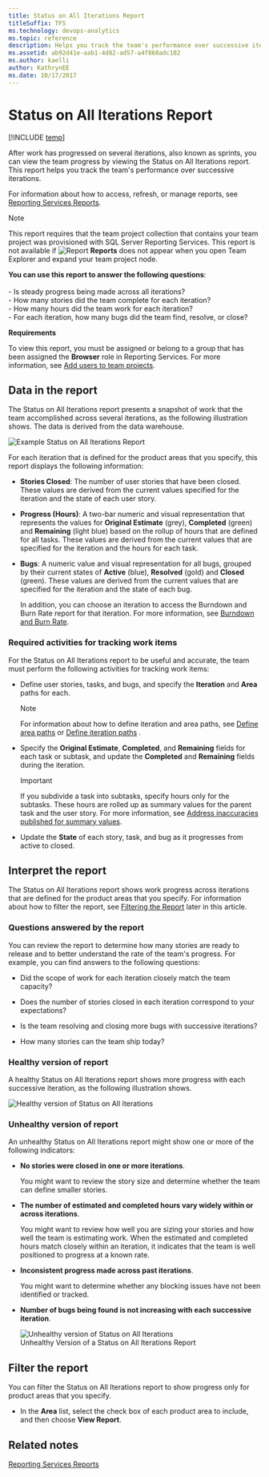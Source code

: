 ```yaml
---
title: Status on All Iterations Report
titleSuffix: TFS
ms.technology: devops-analytics
ms.topic: reference
description: Helps you track the team's performance over successive iterations.
ms.assetid: ab92d41e-aab1-4d82-ad57-a4f868adc102
ms.author: kaelli
author: KathrynEE
ms.date: 10/17/2017
---
```


# Status on All Iterations Report

[!INCLUDE [temp](../includes/tfs-report-platform-version.md)]

After work has progressed on several iterations, also known as sprints, you can view the team progress by viewing the Status on All Iterations report. This report helps you track the team's performance over successive iterations.

For information about how to access, refresh, or manage reports, see [Reporting Services Reports](reporting-services-reports.md).

> [!NOTE]
> This report requires that the team project collection that contains your team project was provisioned with SQL Server Reporting Services. This report is not available if ![Report](media/icon_reportte.png "Icon_reportTE") **Reports** does not appear when you open Team Explorer and expand your team project node.

**You can use this report to answer the following questions**:<br /><br /> - Is steady progress being made across all iterations?<br />- How many stories did the team complete for each iteration?<br />- How many hours did the team work for each iteration?<br />- For each iteration, how many bugs did the team find, resolve, or close?

**Requirements**

To view this report, you must be assigned or belong to a group that has been assigned the **Browser** role in Reporting Services. For more information, see [Add users to team projects](../admin/grant-permissions-to-reports.md).

## <a name="Data"></a> Data in the report

The Status on All Iterations report presents a snapshot of work that the team accomplished across several iterations, as the following illustration shows. The data is derived from the data warehouse.

![Example Status on All Iterations Report](media/procguid_statusonall2.png "ProcGuid_StatusOnAll2")

For each iteration that is defined for the product areas that you specify, this report displays the following information:

- **Stories Closed**: The number of user stories that have been closed. These values are derived from the current values specified for the iteration and the state of each user story.

- **Progress (Hours)**: A two-bar numeric and visual representation that represents the values for **Original Estimate** (grey), **Completed** (green) and **Remaining** (light blue) based on the rollup of hours that are defined for all tasks. These values are derived from the current values that are specified for the iteration and the hours for each task.

- **Bugs**: A numeric value and visual representation for all bugs, grouped by their current states of **Active** (blue), **Resolved** (gold) and **Closed** (green). These values are derived from the current values that are specified for the iteration and the state of each bug.

  In addition, you can choose an iteration to access the Burndown and Burn Rate report for that iteration. For more information, see [Burndown and Burn Rate](burndown-and-burn-rate-report.md).

### Required activities for tracking work items

For the Status on All Iterations report to be useful and accurate, the team must perform the following activities for tracking work items:

- Define user stories, tasks, and bugs, and specify the **Iteration** and **Area** paths for each.

  > [!NOTE]
  > For information about how to define iteration and area paths, see [Define area paths](../../organizations/settings/set-area-paths.md) or [Define iteration paths](../../organizations/settings/set-iteration-paths-sprints.md) .

- Specify the **Original Estimate**, **Completed**, and **Remaining** fields for each task or subtask, and update the **Completed** and **Remaining** fields during the iteration.

  > [!IMPORTANT]
  > If you subdivide a task into subtasks, specify hours only for the subtasks. These hours are rolled up as summary values for the parent task and the user story. For more information, see [Address inaccuracies published for summary values](address-inaccuracies-published-for-summary-values.md).

- Update the **State** of each story, task, and bug as it progresses from active to closed.

## <a name="Interpreting"></a> Interpret the report

The Status on All Iterations report shows work progress across iterations that are defined for the product areas that you specify. For information about how to filter the report, see [Filtering the Report](#Changing) later in this article.

### Questions answered by the report

You can review the report to determine how many stories are ready to release and to better understand the rate of the team's progress. For example, you can find answers to the following questions:

- Did the scope of work for each iteration closely match the team capacity?

- Does the number of stories closed in each iteration correspond to your expectations?

- Is the team resolving and closing more bugs with successive iterations?

- How many stories can the team ship today?

### Healthy version of report

A healthy Status on All Iterations report shows more progress with each successive iteration, as the following illustration shows.

![Healthy version of Status on All Iterations](media/procguid_alliterations.png "ProcGuid_AllIterations")

### Unhealthy version of report

An unhealthy Status on All Iterations report might show one or more of the following indicators:

- **No stories were closed in one or more iterations**.

  You might want to review the story size and determine whether the team can define smaller stories.

- **The number of estimated and completed hours vary widely within or across iterations**.

  You might want to review how well you are sizing your stories and how well the team is estimating work. When the estimated and completed hours match closely within an iteration, it indicates that the team is well positioned to progress at a known rate.

- **Inconsistent progress made across past iterations**.

  You might want to determine whether any blocking issues have not been identified or tracked.

- **Number of bugs being found is not increasing with each successive iteration**.

  ![Unhealthy version of Status on All Iterations](media/procguid_unhealthy.png "ProcGuid_Unhealthy")  
  Unhealthy Version of a Status on All Iterations Report

## <a name="Changing"></a> Filter the report

You can filter the Status on All Iterations report to show progress only for product areas that you specify.

- In the **Area** list, select the check box of each product area to include, and then choose **View Report**.

## Related notes

[Reporting Services Reports](reporting-services-reports.md)
